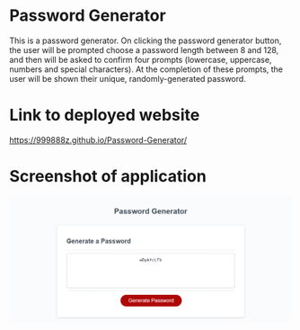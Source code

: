 # Password Generator

This is a password generator. On clicking the password generator button, the user will be prompted choose a password length between 8 and 128, and then will be asked to confirm four prompts (lowercase, uppercase, numbers and special characters). At the completion of these prompts, the user will be shown their unique, randomly-generated password.

# Link to deployed website
https://999888z.github.io/Password-Generator/

# Screenshot of application

<img src="./Images/Generate-Password.png" alt="screenshot">